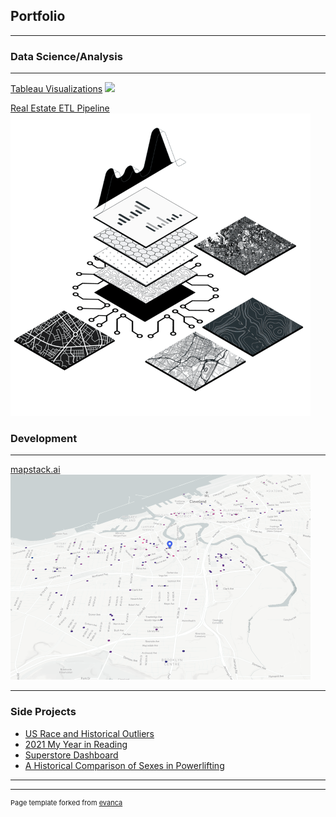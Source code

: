 ## Portfolio

---

### Data Science/Analysis 
---
[Tableau Visualizations](/viz_page)
<img src="images/viz2.png?raw=true"/>

[Real Estate ETL Pipeline](/sample_page)
<img src="images/panel-3.png?raw=true"/>


### Development 
---
[mapstack.ai](/sample_page)
<img src="images/map.png?raw=true"/>

---

### Side Projects

- [US Race and Historical Outliers](https://public.tableau.com/app/profile/andrew.shrout/viz/RaceintheUSA/AMERICASDIVERSITYMIX)
- [2021 My Year in Reading](https://public.tableau.com/app/profile/andrew.shrout/viz/WhatIReadin2021/Dashboard1)
- [Superstore Dashboard](https://public.tableau.com/app/profile/andrew.shrout/viz/SuperstoreBusinessDashboard_16299113506100/Dashboard)
- [A Historical Comparison of Sexes in Powerlifting](https://public.tableau.com/app/profile/andrew.shrout/viz/MaleandFemalePowerliftingAcrossTime/Dashboard1?publish=yes)

---




---
<p style="font-size:11px">Page template forked from <a href="https://github.com/evanca/quick-portfolio">evanca</a></p>
<!-- Remove above link if you don't want to attibute -->
